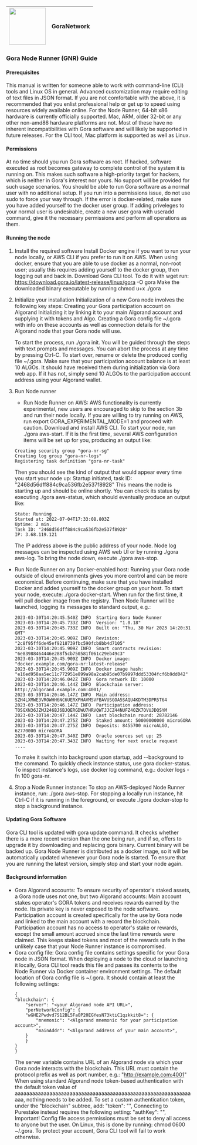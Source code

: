 
<img src="https://avatars.githubusercontent.com/u/96357480?s=400&u=f54a2fab0e5faaf6bccf57b993e0a28ca2102001&v=4" width="100">  |  GoraNetwork|
| -------- | ------- |
### Gora Node Runner (GNR) Guide
#### Prerequisites
This manual is written for someone able to work with command-line (CLI) tools and Linux OS in general. Advanced customization may require editing of text files in JSON format. If you are not comfortable with the above, it is recommended that you enlist professional help or get up to speed using resources widely available online.
For the Node Runner, 64-bit x86 hardware is currently officially supported. Mac, ARM, older 32-bit or any other non-amd86 hardware platforms are not. Most of these have no inherent incompatibilities with Gora software and will likely be supported in future releases. For the CLI tool, Mac platform is supported as well as Linux.
#### Permissions
At no time should you run Gora software as root. If hacked, software executed as root becomes gateway to complete control of the system it is running on. This makes such software a high-priority target for hackers, which is neither in Gora's interest nor yours. No support will be provided for such usage scenarios.
You should be able to run Gora software as a normal user with no additional setup. If you run into a permissions issue, do not use sudo to force your way through. If the error is docker-related, make sure you have added yourself to the docker user group. If adding priveleges to your normal user is undesirable, create a new user gora with useradd command, give it the necessary permissions and perform all operations as them.
#### Running the node
1) Install the required software
    Install Docker engine if you want to run your node locally, or AWS CLI if you prefer to run it on AWS. When using docker, ensure that you are able to use docker as a normal, non-root user; usually this requires adding yourself to the docker group, then logging out and back in.
    Download Gora CLI tool. To do it with wget run: https://download.gora.io/latest-release/linux/gora -O gora
    Make the downloaded binary executable by running chmod u+x ./gora

2) Initialize your installation
    Initialization of a new Gora node involves the following key steps:
    Creating your Gora participation account on Algorand
    Initializing it by linking it to your main Algorand account and supplying it with tokens and Algo.
    Creating a Gora config file ~/.gora with info on these accounts as well as connection details for the Algorand node that your Gora node will use.

    To start the process, run ./gora init. You will be guided through the steps with text prompts and messages. You can abort the process at any time by pressing Ctrl-C. To start over, rename or delete the produced config file ~/.gora.
    Make sure that your participation account balance is at least 10 ALGOs. It should have received them during initialization via Gora web app. If it has not, simply send 10 ALGOs to the participation account address using your Algorand wallet.

3) Run Node runner
   - Run Node Runner on AWS:
    AWS functionality is currently experimental, new users are encouraged to skip to the section 3b and run their node locally. If you are willing to try running on AWS, run export GORA_EXPERIMENTAL_MODE=1 and proceed with caution.
    Download and install AWS CLI. To start your node, run ./gora aws-start. If it is the first time, several AWS configuration items will be set up for you, producing an output like:

    ```
    Creating security group "gora-nr-sg"
    Creating log group "gora-nr-logs"
    Registering task definition "gora-nr-task"
    ```

    Then you should see the kind of output that would appear every time you start your node up:
    Startup initiated, task ID: "2468d56dff884c9ca536fb2e537f8928"
    This means the node is starting up and should be online shortly. You can check its status by executing ./gora aws-status, which should eventually produce an output like:

    ```
    State: Running
    Started at: 2022-07-04T17:33:08.803Z
    Uptime: 2 min.
    Task ID: "2468d56dff884c9ca536fb2e537f8928"
    IP: 3.68.119.121
    ```

    The IP address above is the public address of your node. Node log messages can be inspected using AWS web UI or by running ./gora aws-log. To bring the node down, execute ./gora aws-stop. 

- Run Node Runner on any Docker-enabled host:
    Running your Gora node outside of cloud environments gives you more control and can be more economical. Before continuing, make sure that you have installed Docker and added yourself to the docker group on your host. To start your node, execute: ./gora docker-start. When run for the first time, it will pull docker image from the registry. Then Node Runner will be launched, logging its messages to standard output, e.g.:
    ```
    2023-03-30T14:20:45.540Z INFO  Starting Gora Node Runner
    2023-03-30T14:20:45.733Z INFO  Version: "1.0.18"
    2023-03-30T14:20:45.733Z INFO  Built on: "Thu, 30 Mar 2023 14:20:31 GMT"
    2023-03-30T14:20:45.909Z INFO  Revision: "2c8f95ff6de45ef9218739fbc590fcb8bb4d7105"
    2023-03-30T14:20:45.909Z INFO  Smart contracts revision: "6e83988464446e288f5cb750581f061c29eb49c3"
    2023-03-30T14:20:45.909Z INFO  Docker image: "docker.example.com/gora-nr:latest-release"
    2023-03-30T14:20:45.909Z INFO  Docker image hash: "e16ed958aa5ec11c772951e899a98a2cab95de07b9997ddd53304fcf6b9dd042"
    2023-03-30T14:20:46.042Z INFO  Gora network ID: 10000
    2023-03-30T14:20:46.144Z INFO  Blockchain server: http://algorand.example.com:4001/
    2023-03-30T14:20:46.147Z INFO  Main address: SZH4LXMWE3VROWHH6NC6UERXPHAVM5VFBAVUSGOA5SAQU4KDTM3DPR5T64
    2023-03-30T14:20:46.147Z INFO  Participation address: TOSGXN36JZMJ246BJ6BJQERGDWU7HRVQWTJJCZ44NUFZ4OZK7OVUJDQSYM
    2023-03-30T14:20:47.144Z INFO  Last blockchain round: 28782146
    2023-03-30T14:20:47.275Z INFO  Staked amount: 50000000000 microGORA
    2023-03-30T14:20:47.275Z INFO  Deposits: 8455700 microALGO, 62770000 microGORA
    2023-03-30T14:20:47.340Z INFO  Oracle sources set up: 25
    2023-03-30T14:20:47.343Z INFO  Waiting for next oracle request
    ....
    ```
    To make it switch into background upon startup, add --background to the command. To quickly check instance status, use gora docker-status. To inspect instance's logs, use docker log command, e.g.: docker logs -fn 100 gora-nr.

4) Stop a Node Runner instance:
    To stop an AWS-deployed Node Runner instance, run: ./gora aws-stop. For stopping a locally run instance, hit Ctrl-C if it is running in the foreground, or execute ./gora docker-stop to stop a background instance.

#### Updating Gora Software
Gora CLI tool is updated with gora update command. It checks whether there is a more recent version than the one being run, and if so, offers to upgrade it by downloading and replacing gora binary. Current binary will be backed up.
Gora Node Runner is distributed as a docker image, so it will be automatically updated whenever your Gora node is started. To ensure that you are running the latest version, simply stop and start your node again.
#### Background information
- Gora Algorand accounts:
    To ensure security of operator's staked assets, a Gora node uses not one, but two Algorand accounts:
    Main account stakes operator's GORA tokens and receives rewards earned by the node. Its private key is never exposed to the node software.
    Participation account is created specifically for the use by Gora node and linked to the main account with a record the blockchain. Participation account has no access to operator's stake or rewards, except the small amount accrued since the last time rewards were claimed.
    This keeps staked tokens and most of the rewards safe in the unlikely case that your Node Runner instance is compromised.
- Gora config file:
    Gora config file contains settings specific for your Gora node in JSON format. When deploying a node to the cloud or launching it locally, Gora CLI tool reads this file and passes its contents to the Node Runner via Docker container environment settings. The default location of Gora config file is ~/.gora. It should contain at least the following settings:
    ```
    {
    "blockchain": {
        "server": "<your Algorand node API URL>",
        "perNetworkConfig": {
        "wGHE2Pwdvd7S12BL5FaOP20EGYesN73ktiC1qzkkit8=": {
            "mnemonic": "<Algorand mnemonic for your participation account>",
            "mainAddr": "<Algorand address of your main account>",
        }
        }
    }
    }
    ```
    The server variable contains URL of an Algorand node via which your Gora node interacts with the blockchain. This URL must contain the protocol prefix as well as port number, e.g.: "http://example.com:4001" When using standard Algorand node token-based authentication with the default token value of aaaaaaaaaaaaaaaaaaaaaaaaaaaaaaaaaaaaaaaaaaaaaaaaaaaaaaaaaaaaaaaa, nothing needs to be added. To set a custom authentication token, under the "blockchain" subtree, add:
        "token": "<your Algorand node access token>",
    Connecting to Purestake instead requires the following setting:
        "authKey": "<Your Purestake access key>",
    Important! Config file access permissions must be set to deny all access to anyone but the user. On Linux, this is done by running: chmod 0600 ~/.gora. To protect your account, Gora CLI tool will fail to work otherwise.